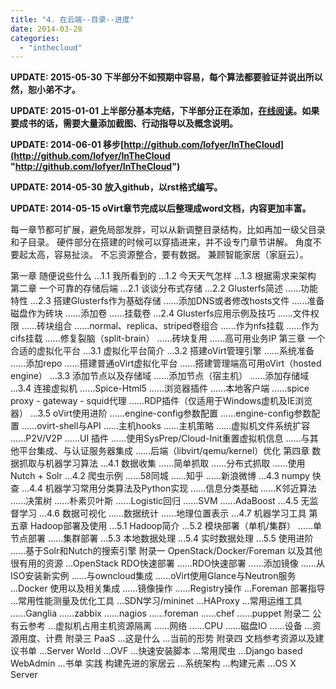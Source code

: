 ```yaml
---
title: "4. 在云端--目录--进度"
date: 2014-03-28
categories: 
  - "inthecloud"
---
```


**UPDATE: 2015-05-30 下半部分不如预期中容易，每个算法都要验证并说出所以然，恕小弟不才。**

**UPDATE: 2015-01-01 上半部分基本完结，下半部分正在添加，[在线阅读](https://inthecloud.readthedocs.org "InTheCloud")。如果要成书的话，需要大量添加截图、行动指导以及概念说明。**

**UPDATE: 2014-06-01 移步[http://github.com/lofyer/InTheCloud](http://github.com/lofyer/InTheCloud "http://github.com/lofyer/InTheCloud")**

**UPDATE: 2014-05-30 放入github，以rst格式编写。**

**UPDATE: 2014-05-15 oVirt章节完成以后整理成word文档，内容更加丰富。**

每一章节都可扩展，避免局部发胖，可以从新调整目录结构，比如再加一级父目录和子目录。 硬件部分在搭建的时候可以穿插进来，并不设专门章节讲解。 角度不要起太高，容易扯淡。 不忘资源整合，要有数据。 兼顾智能家居（家庭云）。

第一章 随便说些什么 ...1.1 我所看到的 ...1.2 今天天气怎样 ...1.3 根据需求来架构 第二章 一个可靠的存储后端 ...2.1 谈谈分布式存储 ...2.2 Glusterfs简述 ......功能特性 ...2.3 搭建Glusterfs作为基础存储 ......添加DNS或者修改hosts文件 ......准备磁盘作为砖块 ......添加卷 ......挂载卷 ...2.4 Glusterfs应用示例及技巧 ......文件权限 ......砖块组合 ......normal、replica、striped卷组合 ......作为nfs挂载 ......作为cifs挂载 ......修复裂脑（split-brain） ......砖块复用 ......高可用业务IP 第三章 一个合适的虚拟化平台 ...3.1 虚拟化平台简介 ...3.2 搭建oVirt管理引擎 ......系统准备 ......添加repo ......搭建普通oVirt虚拟化平台 ......搭建管理端高可用oVirt（hosted engine） ...3.3 添加节点以及存储域 ......添加节点（宿主机） ......添加存储域 ...3.4 连接虚拟机 ......Spice-Html5 ......浏览器插件 ......本地客户端 ......spice proxy - gateway - squid代理 ......RDP插件（仅适用于Windows虚机及IE浏览器） ...3.5 oVirt使用进阶 ......engine-config参数配置 ......engine-config参数配置 ......ovirt-shell与API ......主机hooks ......主机策略 ......虚拟机文件系统扩容 ......P2V/V2P ......UI 插件 ......使用SysPrep/Cloud-Init重置虚拟机信息 ......与其他平台集成、与认证服务器集成 ......后端（libvirt/qemu/kernel）优化 第四章 数据抓取与机器学习算法 ...4.1 数据收集 ......简单抓取 ......分布式抓取 ......使用Nutch + Solr ...4.2 爬虫示例 ......58同城 ......知乎 ......新浪微博 ...4.3 numpy 快查 ...4.4 机器学习常用分类算法及Python实现 ......信息分类基础 ......K邻近算法 ......决策树 ......朴素贝叶斯 ......Logistic回归 ......SVM ......AdaBoost ...4.5 无监督学习 ...4.6 数据可视化 ......数据统计 ......地理位置表示 ...4.7 机器学习工具 第五章 Hadoop部署及使用 ...5.1 Hadoop简介 ...5.2 模块部署（单机/集群） ......单节点部署 ......集群部署 ...5.3 本地数据处理 ...5.4 实时数据处理 ...5.5 使用进阶 ......基于Solr和Nutch的搜索引擎 附录一 OpenStack/Docker/Foreman 以及其他很有用的资源 ...OpenStack RDO快速部署 ......RDO快速部署 ......添加镜像 ......从ISO安装新实例 ......与owncloud集成 ......oVirt使用Glance与Neutron服务 ...Docker 使用以及相关集成 ......镜像操作 ......Registry操作 ...Foreman 部署指导 ...常用性能测量及优化工具 ...SDN学习/mininet ...HAProxy ...常用运维工具 ......Ganglia ......zabbix ......nagios ......foreman ......chef ......puppet 附录二 公有云参考 ...虚拟机占用主机资源隔离 ......网络 ......CPU ......磁盘IO ......设备 ...资源用度、计费 附录三 PaaS ...这是什么 ...当前的形势 附录四 文档参考资源以及建议书单 ...Server World ...OVF ...快速安装脚本 ...常用爬虫 ...Django based WebAdmin ...书单 实践 构建先进的家居云 ...系统架构 ...构建元素 ...OS X Server
